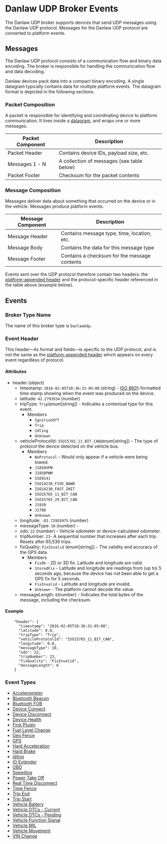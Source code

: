 # Danlaw UDP Broker Events

The Danlaw UDP broker supports devices that send UDP messages using the Danlaw
UDP protocol. Messages for the Danlaw UDP protocol are converted to platform
events.

## Messages

The Danlaw UDP protocol consists of a communication flow and binary data
encoding. The broker is responsible for handling the communication flow and data
decoding.

Danlaw devices pack data into a compact binary encoding. A single datagram
typically contains data for multiple platform events. The datagram format is
depicted in the following sections.

### Packet Composition

A packet is responsible for identifying and coordinating device to platform
communication. It lives inside a
[datagram](https://en.wikipedia.org/wiki/User_Datagram_Protocol), and wraps one
or more messages.

| Packet Component       | Description                                  |
| ---------------------- | -------------------------------------------- |
| Packet Header          | Contains device IDs, payload size, etc.      |
| Messages 1 - N         | A collection of messages (see table below)   |
| Packet Footer          | Checksum for the packet contents             |

### Message Composition

Messages deliver data about something that occurred on the device or in the
vehicle. Messages produce platform events.

| Message Component      | Description                                  |
| ---------------------- | -------------------------------------------- |
| Message Header         | Contains message type, time, location, etc.  |
| Message Body           | Contains the data for this message type      |
| Message Footer         | Contains a checksum for the message contents |

Events sent over the UDP protocol therefore contain two headers: the [platform-appended header](README.md#event-header) and the protocol-specific header referenced in the table above (example below).

## Events

### Broker Type Name

The name of this broker type is `DanlawUdp`.

### Event Header
This header—its format and fields—is specific to the UDP protocol, and is not the same as the [platform-appended header](README.md#event-header) which appears on every event regardless of protocol.

#### Attributes

- header (object)
  - timestamp: `2016-02-05T10:36:31-05:00` (string) - [ISO 8601](https://en.wikipedia.org/wiki/ISO_8601)-formatted time stamp showing when the event was produced on the device.
  - latitude: `42.2793934` (number)
  - tripType: `Trip`(enum[string]) - Indicates a contextual type for this event.
    - Members
      - `IgnitionOff`
      - `Trip`
      - `Idling`
      - `Unknown`
  - vehicleProtocolId: `ISO15765_11_BIT_CAN`(enum[string]) - The type of protocol the device detected on the vehicle bus.
    - Members
      - `NoProtocol` - Would only appear if a vehicle were being towed. 
      - `J1850VPW`
      - `J1850PWM`
      - `ISO9141`
      - `ISO14230_FIVE_BAWD`
      - `ISO14230_FAST_INIT`
      - `ISO15765_11_BIT_CAN`
      - `ISO15765_29_BIT_CAN`
      - `J1939`
      - `J1708`
      - `Unknown`
  - longitude: `-83.72955975` (number)
  - messageType: `10` (number) - 
  - odo: `22` (number) - Vehicle odometer or device-calculated odometer.
  - tripNumber: `23`- A sequential number that increases after each trip. Resets after 65,536 trips.
  - fixQuality: `FixInvalid` (enum[string]) - The validity and accuracy of the GPS data.
    - Members
      - `FixOk` - 2D or 3D fix. Latitude and longitude are valid.
      - `StoredFix` - Latitude and longitude are readings from (up to) 5 seconds ago, because the device has not been able to get a GPS fix for 5 seconds.
      - `FixInvalid` - Latitude and longitude are invalid.
      - `Unknown` - The platform cannot decode the value.
  - messageLength: `6`(number) - Indicates the total bytes of the message, including the checksum.

#### Example

```
    "header": {
      "timestamp": "2016-02-05T10:36:31-05:00",
      "latitude": 0.0,
      "tripType": "Trip",
      "vehicleProtocolId": "ISO15765_11_BIT_CAN",
      "longitude": 0.0,
      "messageType": 10,
      "odo": 22,
      "tripNumber": 23,
      "fixQuality": "FixInvalid",
      "messageLength": 6
    }
```

### Event Types

- [Accelerometer](danlawudp-events/accelerometer.md)
- [Bluetooth Beacon](danlawudp-events/bluetooth-beacon.md)
- [Bluetooth FOB](danlawudp-events/bluetooth-fob.md)
- [Device Connect](danlawudp-events/device-connect.md)
- [Device Disconnect](danlawudp-events/device-disconnect.md)
- [Device Health](danlawudp-events/device-health.md)
- [First Plugin](danlawudp-events/first-plugin.md)
- [Fuel Level Change](danlawudp-events/fuel-level-change.md)
- [Geo Fence](danlawudp-events/geo-fence.md)
- [GPS](danlawudp-events/gps.md)
- [Hard Acceleration](danlawudp-events/hard-acceleration.md)
- [Hard Brake](danlawudp-events/hard-brake.md)
- [Idling](danlawudp-events/idling.md)
- [IO Extender](danlawudp-events/io-extender.md)
- [OBD](danlawudp-events/obd.md)
- [Speeding](danlawudp-events/speeding.md)
- [Power Take Off](danlawudp-events/power-take-off.md)
- [Real Time Disconnect](danlawudp-events/real-time-disconnect.md)
- [Time Fence](danlawudp-events/time-fence.md)
- [Trip End](danlawudp-events/trip-end.md)
- [Trip Start](danlawudp-events/trip-start.md)
- [Vehicle Battery](danlawudp-events/vehicle-battery.md)
- [Vehicle DTCs - Current](danlawudp-events/vehicle-dtcs-current.md)
- [Vehicle DTCs - Pending](danlawudp-events/vehicle-dtcs-pending.md)
- [Vehicle Function Signal](danlawudp-events/vehicle-function-signal.md)
- [Vehicle MIL](danlawudp-events/vehicle-mil.md)
- [Vehicle Movement](danlawudp-events/vehicle-movement.md)
- [VIN Change](danlawudp-events/vin-change.md)
